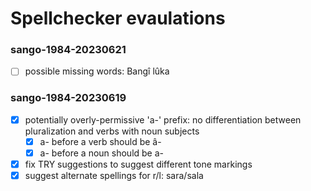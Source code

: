# Spellchecker evaulations

### sango-1984-20230621

- [ ] possible missing words: Bangî lûka

### sango-1984-20230619

- [x] potentially overly-permissive 'a-' prefix: no differentiation between pluralization and verbs with noun subjects
  - [x] a- before a verb should be â-
  - [x] a- before a noun should be a-
- [x] fix TRY suggestions to suggest different tone markings
- [x] suggest alternate spellings for r/l: sara/sala
